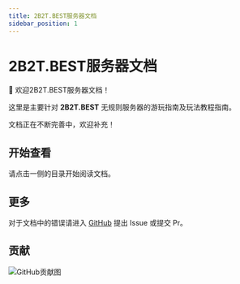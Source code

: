 ```yaml
---
title: 2B2T.BEST服务器文档
sidebar_position: 1
---
```



# 2B2T.BEST服务器文档

👋 欢迎2B2T.BEST服务器文档！

这里是主要针对 **2B2T.BEST** 无规则服务器的游玩指南及玩法教程指南。

文档正在不断完善中，欢迎补充！

## 开始查看

请点击一侧的目录开始阅读文档。

## 更多

对于文档中的错误请进入 [GitHub](https://github.com/2B2T-BEST/Website) 提出 Issue 或提交 Pr。

## 贡献

![GitHub贡献图](https://contrib.rocks/image?repo=2B2T-BSET/Website)
